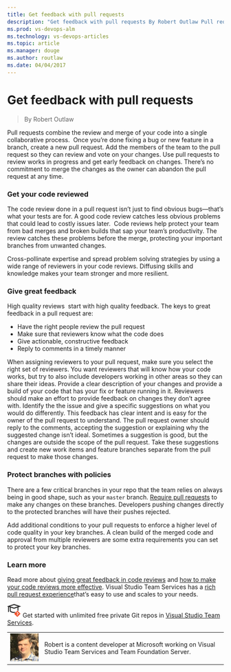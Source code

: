```yaml
---
title: Get feedback with pull requests
description: "Get feedback with pull requests By Robert Outlaw Pull requests combine the review and merge of your code into a single collaborative process.  Once you're done fixing a bug or new feature in a branch, create a new pull request."
ms.prod: vs-devops-alm
ms.technology: vs-devops-articles
ms.topic: article
ms.manager: douge
ms.author: routlaw
ms.date: 04/04/2017
---
```


# Get feedback with pull requests
> By Robert Outlaw

Pull requests combine the review and merge of your code into a single
collaborative process.  Once you’re done fixing a bug or new feature in
a branch, create a new pull request. Add the members of the team to the
pull request so they can review and vote on your changes.
Use pull requests to review works in progress and get early feedback on
changes. There’s no commitment to merge the changes as the owner can
abandon the pull request at any time.

### Get your code reviewed
The code review done in a pull request isn’t just to find obvious
bugs—that’s what your tests are for. A good code review catches less
obvious problems that could lead to costly issues later.  Code reviews
help protect your team from bad merges and broken builds that sap your
team’s productivity. The review catches these problems before the merge,
protecting your important branches from unwanted changes.

Cross-pollinate expertise and spread problem solving strategies by using
a wide range of reviewers in your code reviews. Diffusing skills and
knowledge makes your team stronger and more resilient.

### Give great feedback
High quality reviews  start with high quality feedback. The keys to
great feedback in a pull request are:

- Have the right people review the pull request
- Make sure that reviewers know what the code does
- Give actionable, constructive feedback
- Reply to comments in a timely manner

When assigning reviewers to your pull request, make sure you select the
right set of reviewers. You want reviewers that will know how your code
works, but try to also include developers working in other areas so they
can share their ideas. Provide a clear description of your changes and
provide a build of your code that has your fix or feature running in it.
Reviewers should make an effort to provide feedback on changes they
don’t agree with. Identify the the issue and give a specific
suggestions on what you would do differently. This feedback has clear
intent and is easy for the owner of the pull request to understand. The
pull request owner should reply to the comments, accepting the
suggestion or explaining why the suggested change isn’t ideal. Sometimes
a suggestion is good, but the changes are outside the scope of the pull
request. Take these suggestions and create new work items and feature
branches separate from the pull request to make those changes.

### Protect branches with policies
There are a few critical branches in your repo that the team relies on
always being in good shape, such as your `master` branch. [Require pull requests](https://www.visualstudio.com/docs/git/branch-policies) to make
any changes on these branches. Developers pushing changes directly to
the protected branches will have their pushes rejected.

Add additional conditions to your pull requests to enforce a higher
level of code quality in your key branches. A clean build of the merged
code and approval from multiple reviewers are some extra requirements
you can set to protect your key branches.

### Learn more
Read more about [giving great feedback in code reviews](https://www.visualstudio.com/en-us/articles/devopsmsft/code-review-comments) and
[how to make your code reviews more effective](https://www.visualstudio.com/en-us/articles/devopsmsft/code-reviews-usefulness).
Visual Studio Team Services has a [rich pull request experience](https://www.visualstudio.com/docs/git/pull-requests)that’s
easy to use and scales to your needs.

![Learn Git](../_img/LearnGIT_32x.png) Get started with unlimited free private Git repos in [Visual Studio Team Services](https://www.visualstudio.com/team-services/git/).

|             |                           |
|-------------|---------------------------|
|![Robert Outlaw](../_img/Robert-Outlaw_avatar_1479411198-130x130.jpg)|Robert is a content developer at Microsoft working on Visual Studio Team Services and Team Foundation Server.|